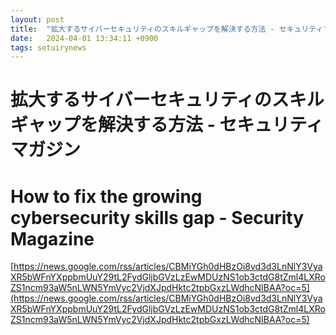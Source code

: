 ```yaml
---
layout: post
title:  "拡大するサイバーセキュリティのスキルギャップを解決する方法 - セキュリティマガジン"
date:   2024-04-01 13:34:11 +0900
tags: setuirynews 
---
```


# 拡大するサイバーセキュリティのスキルギャップを解決する方法 - セキュリティマガジン



# How to fix the growing cybersecurity skills gap - Security Magazine

[https://news.google.com/rss/articles/CBMiYGh0dHBzOi8vd3d3LnNlY3VyaXR5bWFnYXppbmUuY29tL2FydGljbGVzLzEwMDUzNS1ob3ctdG8tZml4LXRoZS1ncm93aW5nLWN5YmVyc2VjdXJpdHktc2tpbGxzLWdhcNIBAA?oc=5](https://news.google.com/rss/articles/CBMiYGh0dHBzOi8vd3d3LnNlY3VyaXR5bWFnYXppbmUuY29tL2FydGljbGVzLzEwMDUzNS1ob3ctdG8tZml4LXRoZS1ncm93aW5nLWN5YmVyc2VjdXJpdHktc2tpbGxzLWdhcNIBAA?oc=5)

